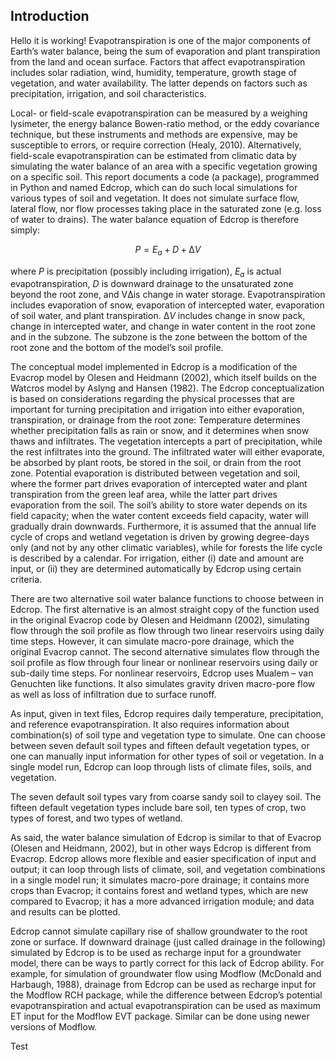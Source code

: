 ## Introduction

Hello it is working!
Evapotranspiration is one of the major components of Earth’s water balance, being the sum of evaporation and plant transpiration from the land and ocean surface. Factors that affect evapotranspiration includes solar radiation, wind, humidity, temperature, growth stage of vegetation, and water availability. The latter depends on factors such as precipitation, irrigation, and soil characteristics.

Local- or field-scale evapotranspiration can be measured by a weighing lysimeter, the energy balance Bowen-ratio method, or the eddy covariance technique, but these instruments and methods are expensive, may be susceptible to errors, or require correction (Healy, 2010). Alternatively, field-scale evapotranspiration can be estimated from climatic data by simulating the water balance of an area with a specific vegetation growing on a specific soil. This report documents a code (a package), programmed in Python and named Edcrop, which can do such local simulations for various types of soil and vegetation. It does not simulate surface flow, lateral flow, nor flow processes taking place in the saturated zone (e.g. loss of water to drains). The water balance equation of Edcrop is therefore simply:

$${P = E_a + D + ∆V}$$

where $P$ is precipitation (possibly including irrigation), $E_a$ is actual evapotranspiration, $D$ is downward drainage to the unsaturated zone beyond the root zone, and VΔis change in water storage. Evapotranspiration includes evaporation of snow, evaporation of intercepted water, evaporation of soil water, and plant transpiration. $∆V$ includes change in snow pack, change in intercepted water, and change in water content in the root zone and in the subzone. The subzone is the zone between the bottom of the root zone and the bottom of the model’s soil profile.

The conceptual model implemented in Edcrop is a modification of the Evacrop model by Olesen and Heidmann (2002), which itself builds on the Watcros model by Aslyng and Hansen (1982). The Edcrop conceptualization is based on considerations regarding the physical processes that are important for turning precipitation and irrigation into either evaporation, transpiration, or drainage from the root zone: Temperature determines whether precipitation falls as rain or snow, and it determines when snow thaws and infiltrates. The vegetation intercepts a part of precipitation, while the rest infiltrates into the ground. The infiltrated water will either evaporate, be absorbed by plant roots, be stored in the soil, or drain from the root zone. Potential evaporation is distributed between vegetation and soil, where the former part drives evaporation of intercepted water and plant transpiration from the green leaf area, while the latter part drives evaporation from the soil. The soil’s ability to store water depends on its field capacity; when the water content exceeds field capacity, water will gradually drain downwards. Furthermore, it is assumed that the annual life cycle of crops and wetland vegetation is driven by growing degree-days only (and not by any other climatic variables), while for forests the life cycle is described by a calendar. For irrigation, either (i) date and amount are input, or (ii) they are determined automatically by Edcrop using certain criteria.

There are two alternative soil water balance functions to choose between in Edcrop. The first alternative is an almost straight copy of the function used in the original Evacrop code by Olesen and Heidmann (2002), simulating flow through the soil profile as flow through two linear reservoirs using daily time steps. However, it can simulate macro-pore drainage, which the original Evacrop cannot. The second alternative simulates flow through the soil profile as flow through four linear or nonlinear reservoirs using daily or sub-daily time steps. For nonlinear reservoirs, Edcrop uses Mualem – van Genuchten like functions. It also simulates gravity driven macro-pore flow as well as loss of infiltration due to surface runoff.

As input, given in text files, Edcrop requires daily temperature, precipitation, and reference evapotranspiration. It also requires information about combination(s) of soil type and vegetation type to simulate. One can choose between seven default soil types and fifteen default vegetation types, or one can manually input information for other types of soil or vegetation. In a single model run, Edcrop can loop through lists of climate files, soils, and vegetation.

The seven default soil types vary from coarse sandy soil to clayey soil. The fifteen default vegetation types include bare soil, ten types of crop, two types of forest, and two types of wetland.

As said, the water balance simulation of Edcrop is similar to that of Evacrop (Olesen and Heidmann, 2002), but in other ways Edcrop is different from Evacrop. Edcrop allows more flexible and easier specification of input and output; it can loop through lists of climate, soil, and vegetation combinations in a single model run; it simulates macro-pore drainage; it contains more crops than Evacrop; it contains forest and wetland types, which are new compared to Evacrop; it has a more advanced irrigation module; and data and results can be plotted.

Edcrop cannot simulate capillary rise of shallow groundwater to the root zone or surface. If downward drainage (just called drainage in the following) simulated by Edcrop is to be used as recharge input for a groundwater model, there can be ways to partly correct for this lack of Edcrop ability. For example, for simulation of groundwater flow using Modflow (McDonald and Harbaugh, 1988), drainage from Edcrop can be used as recharge input for the Modflow RCH package, while the difference between Edcrop’s potential evapotranspiration and actual evapotranspiration can be used as maximum ET input for the Modflow EVT package. Similar can be done using newer versions of Modflow.

Test